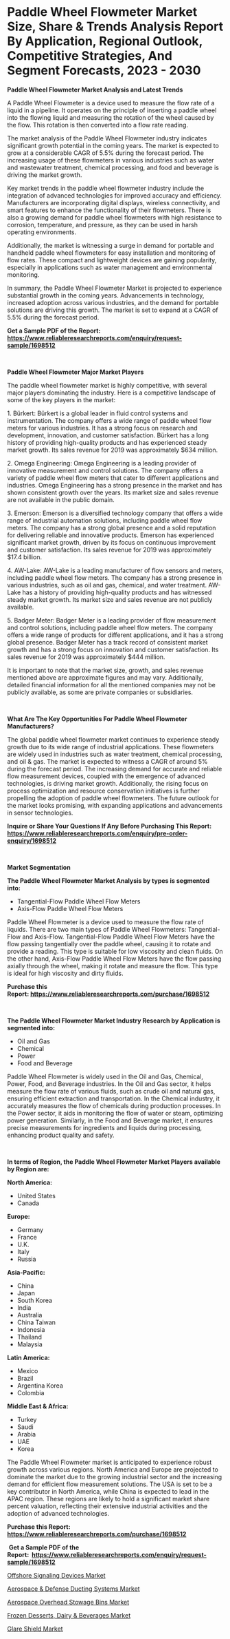 <p><h1>Paddle Wheel Flowmeter Market Size, Share & Trends Analysis Report By Application, Regional Outlook, Competitive Strategies, And Segment Forecasts, 2023 - 2030</h1></p><p><strong>Paddle Wheel Flowmeter Market Analysis and Latest Trends</strong></p>
<p><p>A Paddle Wheel Flowmeter is a device used to measure the flow rate of a liquid in a pipeline. It operates on the principle of inserting a paddle wheel into the flowing liquid and measuring the rotation of the wheel caused by the flow. This rotation is then converted into a flow rate reading.</p><p>The market analysis of the Paddle Wheel Flowmeter industry indicates significant growth potential in the coming years. The market is expected to grow at a considerable CAGR of 5.5% during the forecast period. The increasing usage of these flowmeters in various industries such as water and wastewater treatment, chemical processing, and food and beverage is driving the market growth.</p><p>Key market trends in the paddle wheel flowmeter industry include the integration of advanced technologies for improved accuracy and efficiency. Manufacturers are incorporating digital displays, wireless connectivity, and smart features to enhance the functionality of their flowmeters. There is also a growing demand for paddle wheel flowmeters with high resistance to corrosion, temperature, and pressure, as they can be used in harsh operating environments.</p><p>Additionally, the market is witnessing a surge in demand for portable and handheld paddle wheel flowmeters for easy installation and monitoring of flow rates. These compact and lightweight devices are gaining popularity, especially in applications such as water management and environmental monitoring.</p><p>In summary, the Paddle Wheel Flowmeter Market is projected to experience substantial growth in the coming years. Advancements in technology, increased adoption across various industries, and the demand for portable solutions are driving this growth. The market is set to expand at a CAGR of 5.5% during the forecast period.</p></p>
<p><strong>Get a Sample PDF of the Report:&nbsp; <a href="https://www.reliableresearchreports.com/enquiry/request-sample/1698512">https://www.reliableresearchreports.com/enquiry/request-sample/1698512</a></strong></p>
<p>&nbsp;</p>
<p><strong>Paddle Wheel Flowmeter Major Market Players</strong></p>
<p><p>The paddle wheel flowmeter market is highly competitive, with several major players dominating the industry. Here is a competitive landscape of some of the key players in the market:</p><p>1. Bürkert: Bürkert is a global leader in fluid control systems and instrumentation. The company offers a wide range of paddle wheel flow meters for various industries. It has a strong focus on research and development, innovation, and customer satisfaction. Bürkert has a long history of providing high-quality products and has experienced steady market growth. Its sales revenue for 2019 was approximately $634 million.</p><p>2. Omega Engineering: Omega Engineering is a leading provider of innovative measurement and control solutions. The company offers a variety of paddle wheel flow meters that cater to different applications and industries. Omega Engineering has a strong presence in the market and has shown consistent growth over the years. Its market size and sales revenue are not available in the public domain.</p><p>3. Emerson: Emerson is a diversified technology company that offers a wide range of industrial automation solutions, including paddle wheel flow meters. The company has a strong global presence and a solid reputation for delivering reliable and innovative products. Emerson has experienced significant market growth, driven by its focus on continuous improvement and customer satisfaction. Its sales revenue for 2019 was approximately $17.4 billion.</p><p>4. AW-Lake: AW-Lake is a leading manufacturer of flow sensors and meters, including paddle wheel flow meters. The company has a strong presence in various industries, such as oil and gas, chemical, and water treatment. AW-Lake has a history of providing high-quality products and has witnessed steady market growth. Its market size and sales revenue are not publicly available.</p><p>5. Badger Meter: Badger Meter is a leading provider of flow measurement and control solutions, including paddle wheel flow meters. The company offers a wide range of products for different applications, and it has a strong global presence. Badger Meter has a track record of consistent market growth and has a strong focus on innovation and customer satisfaction. Its sales revenue for 2019 was approximately $444 million.</p><p>It is important to note that the market size, growth, and sales revenue mentioned above are approximate figures and may vary. Additionally, detailed financial information for all the mentioned companies may not be publicly available, as some are private companies or subsidiaries.</p></p>
<p>&nbsp;</p>
<p><strong>What Are The Key Opportunities For Paddle Wheel Flowmeter Manufacturers?</strong></p>
<p><p>The global paddle wheel flowmeter market continues to experience steady growth due to its wide range of industrial applications. These flowmeters are widely used in industries such as water treatment, chemical processing, and oil & gas. The market is expected to witness a CAGR of around 5% during the forecast period. The increasing demand for accurate and reliable flow measurement devices, coupled with the emergence of advanced technologies, is driving market growth. Additionally, the rising focus on process optimization and resource conservation initiatives is further propelling the adoption of paddle wheel flowmeters. The future outlook for the market looks promising, with expanding applications and advancements in sensor technologies.</p></p>
<p><strong>Inquire or Share Your Questions If Any Before Purchasing This Report: <a href="https://www.reliableresearchreports.com/enquiry/pre-order-enquiry/1698512">https://www.reliableresearchreports.com/enquiry/pre-order-enquiry/1698512</a></strong></p>
<p>&nbsp;</p>
<p><strong>Market Segmentation</strong></p>
<p><strong>The Paddle Wheel Flowmeter Market Analysis by types is segmented into:</strong></p>
<p><ul><li>Tangential-Flow Paddle Wheel Flow Meters</li><li>Axis-Flow Paddle Wheel Flow Meters</li></ul></p>
<p><p>Paddle Wheel Flowmeter is a device used to measure the flow rate of liquids. There are two main types of Paddle Wheel Flowmeters: Tangential-Flow and Axis-Flow. Tangential-Flow Paddle Wheel Flow Meters have the flow passing tangentially over the paddle wheel, causing it to rotate and provide a reading. This type is suitable for low viscosity and clean fluids. On the other hand, Axis-Flow Paddle Wheel Flow Meters have the flow passing axially through the wheel, making it rotate and measure the flow. This type is ideal for high viscosity and dirty fluids.</p></p>
<p><strong>Purchase this Report:&nbsp;<a href="https://www.reliableresearchreports.com/purchase/1698512">https://www.reliableresearchreports.com/purchase/1698512</a></strong></p>
<p>&nbsp;</p>
<p><strong>The Paddle Wheel Flowmeter Market Industry Research by Application is segmented into:</strong></p>
<p><ul><li>Oil and Gas</li><li>Chemical</li><li>Power</li><li>Food and Beverage</li></ul></p>
<p><p>Paddle Wheel Flowmeter is widely used in the Oil and Gas, Chemical, Power, Food, and Beverage industries. In the Oil and Gas sector, it helps measure the flow rate of various fluids, such as crude oil and natural gas, ensuring efficient extraction and transportation. In the Chemical industry, it accurately measures the flow of chemicals during production processes. In the Power sector, it aids in monitoring the flow of water or steam, optimizing power generation. Similarly, in the Food and Beverage market, it ensures precise measurements for ingredients and liquids during processing, enhancing product quality and safety.</p></p>
<p>&nbsp;</p>
<p><strong>In terms of Region, the Paddle Wheel Flowmeter Market Players available by Region are:</strong></p>
<p>
    <p> <strong> North America: </strong>
        <ul>
            <li>United States</li>
            <li>Canada</li>
        </ul>
        </p> 
    <p> <strong> Europe: </strong>
        <ul>
            <li>Germany</li>
            <li>France</li>
            <li>U.K.</li>
            <li>Italy</li>
            <li>Russia</li>
        </ul>
        </p> 
    <p> <strong> Asia-Pacific: </strong>
        <ul>
            <li>China</li>
            <li>Japan</li>
            <li>South Korea</li>
            <li>India</li>
            <li>Australia</li>
            <li>China Taiwan</li>
            <li>Indonesia</li>
            <li>Thailand</li>
            <li>Malaysia</li>
        </ul>
        </p> 
    <p> <strong> Latin America: </strong>
        <ul>
            <li>Mexico</li>
            <li>Brazil</li>
            <li>Argentina Korea</li>
            <li>Colombia</li>
        </ul>
        </p> 
    <p> <strong> Middle East & Africa: </strong>
        <ul>
            <li>Turkey</li>
            <li>Saudi</li>
            <li>Arabia</li>
            <li>UAE</li>
            <li>Korea</li>
        </ul>
    </p>
    </p>
<p><p>The Paddle Wheel Flowmeter market is anticipated to experience robust growth across various regions. North America and Europe are projected to dominate the market due to the growing industrial sector and the increasing demand for efficient flow measurement solutions. The USA is set to be a key contributor in North America, while China is expected to lead in the APAC region. These regions are likely to hold a significant market share percent valuation, reflecting their extensive industrial activities and the adoption of advanced technologies.</p></p>
<p><strong>Purchase this Report: <a href="https://www.reliableresearchreports.com/purchase/1698512">https://www.reliableresearchreports.com/purchase/1698512</a></strong></p>
<p>&nbsp;<strong>Get a Sample PDF of the Report:&nbsp;&nbsp;<a href="https://www.reliableresearchreports.com/enquiry/request-sample/1698512">https://www.reliableresearchreports.com/enquiry/request-sample/1698512</a></strong></p>
<p><strong></strong></p>
<p><p><a href="https://medium.com/@zoeyjohns1903/offshore-signaling-devices-market-comprehensive-assessment-by-type-application-and-geography-795164a392d9">Offshore Signaling Devices Market</a></p><p><a href="https://www.linkedin.com/pulse/aerospace-amp-defense-ducting-systems-market-size-share-trends-fhiff/">Aerospace & Defense Ducting Systems Market</a></p><p><a href="https://www.linkedin.com/pulse/aerospace-overhead-stowage-bins-market-insights-players-forecast-icugf/">Aerospace Overhead Stowage Bins Market</a></p><p><a href="https://github.com/deliacustodio40/Market-Research-Report-List-1/blob/main/frozen-desserts-dairy-beverages-market.md">Frozen Desserts, Dairy & Beverages Market</a></p><p><a href="https://github.com/scarol104/Market-Research-Report-List-1/blob/main/glare-shield-market.md">Glare Shield Market</a></p></p>